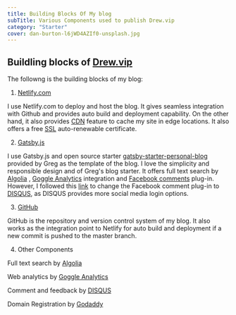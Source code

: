```yaml
---
title: Building Blocks Of My blog
subTitle: Various Components used to publish Drew.vip
category: "Starter"
cover: dan-burton-l6jWD4AZIf0-unsplash.jpg
---
```


## Buildling blocks of [Drew.vip](https://Drew.vip)

The followng is the building blocks of my blog:


1. [Netlify.com](https://www.netlify.com) 

I use Netlify.com to deploy and host the blog. It gives seamless integration with Github and provides auto build and deployment capability. On the other hand, it also provides [CDN](https://www.netlify.com/products/edge/) feature to cache my site in edge locations. It also offers a free [SSL](https://docs.netlify.com/domains-https/https-ssl/) auto-renewable certificate. 

2. [Gatsby.js](https://www.gatsbyjs.org/)

I use Gatsby.js and open source starter [gatsby-starter-personal-blog](https://github.com/greglobinski/gatsby-starter-personal-blog) provided by Greg as the template of the blog. I love the simplicity and responsible design and of Greg's blog starter.  It offers full text search by [Algolia](https://www.algolia.com) , [Goggle Analytics](https://analytics.google.com) integration and [Facebook comments](https://developers.facebook.com/docs/plugins/comments/) plug-in.
However, I followed this [link](https://github.com/greglobinski/gatsby-starter-personal-blog/issues/85) to change the Facebook comment plug-in to [DISQUS](https://disqus.com/), as DISQUS provides more social media login options.

3. [GitHub](https://github.com/andrewlo1011)

GitHub is the repository and version control system of my blog. It also works as the integration point to Netlify for auto build and deployment if a new commit is pushed to the master branch.

4. Other Components

Full text search by [Algolia](https://www.algolia.com)

Web analytics by [Goggle Analytics](https://analytics.google.com)

Comment and feedback by [DISQUS](https://disqus.com/)

Domain Registration by [Godaddy](https://godaddy.com)


